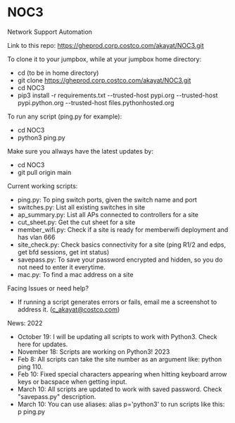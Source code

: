 # NOC3
Network Support Automation

Link to this repo: https://gheprod.corp.costco.com/akayat/NOC3.git

To clone it to your jumpbox, while at your jumpbox home directory:
- cd        (to be in home directory)
- git clone https://gheprod.corp.costco.com/akayat/NOC3.git
- cd NOC3
- pip3 install -r requirements.txt --trusted-host pypi.org --trusted-host pypi.python.org --trusted-host files.pythonhosted.org

To run any script (ping.py for example):
- cd NOC3
- python3 ping.py

Make sure you allways have the latest updates by:
- cd NOC3
- git pull origin main

Current working scripts:
- ping.py: To ping switch ports, given the switch name and port
- switches.py: List all existing switches in site
- ap_summary.py: List all APs connected to controllers for a site
- cut_sheet.py: Get the cut sheet for a site
- member_wifi.py: Check if a site is ready for memberwifi deployment and has vlan 666
- site_check.py: Check basics connectivity for a site (ping R1/2 and edps, get bfd sessions, get int status)
- savepass.py: To save your password encrypted and hidden, so you do not need to enter it everytime.
- mac.py: To find a mac address on a site

Facing Issues or need help?
- If running a script generates errors or fails, email me a screenshot to address it. (c_akayat@costco.com)

News:
2022
- October 19: I will be updating all scripts to work with Python3. Check here for updates.
- November 18: Scripts are working on Python3!
2023
- Feb 8: All scripts can take the site number as an argument like: python ping 110.
- Feb 10: Fixed special characters appearing when hitting keyboard arrow keys or bacspace when getting input.
- March 10: All scripts are updated to work with saved password. Check "savepass.py" description.
- March 10: You can use aliases: alias p='python3'   to run scripts like this: p ping.py
